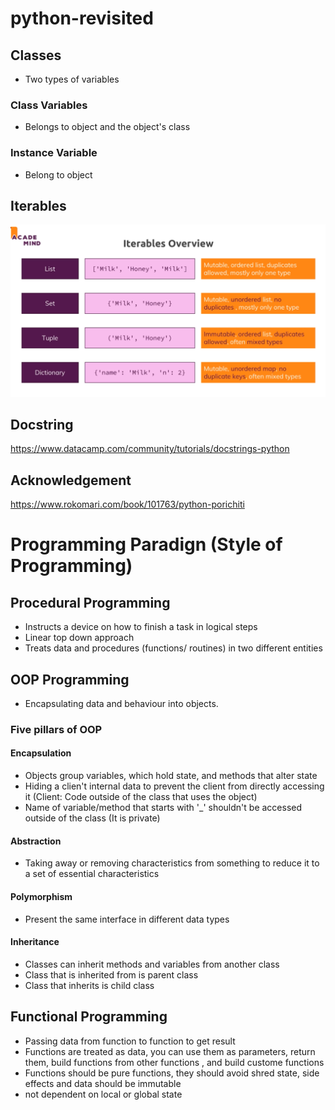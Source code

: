 # python-revisited
## Classes
- Two types of variables
### Class Variables
- Belongs to object and the object's class
### Instance Variable
- Belong to object

## Iterables
<img src="3.png">

## Docstring
https://www.datacamp.com/community/tutorials/docstrings-python

## Acknowledgement
https://www.rokomari.com/book/101763/python-porichiti

# Programming Paradign (Style of Programming)
## Procedural Programming
- Instructs a device on how to finish a task in logical steps
- Linear top down approach 
- Treats data and procedures (functions/ routines) in two different entities

## OOP Programming
- Encapsulating data and behaviour into objects.
### Five pillars of OOP
#### Encapsulation
- Objects group variables, which hold state, and methods that alter state
- Hiding a clien't internal data to prevent the client from directly accessing it (Client: Code outside of the class that uses the object)
- Name of variable/method that starts with '_' shouldn't be accessed outside of the class (It is private)
#### Abstraction
- Taking away or removing characteristics from something to reduce it to a set of essential characteristics
#### Polymorphism
- Present the same interface in different data types
#### Inheritance
- Classes can inherit methods and variables from another class
- Class that is inherited from is parent class
- Class that inherits is child class

## Functional Programming
- Passing data from function to function to get result
- Functions are treated as data, you can use them as parameters, return them, build functions from other functions , and build custome functions
- Functions should be pure functions, they should avoid shred state, side effects and data should be immutable
- not dependent on local or global state